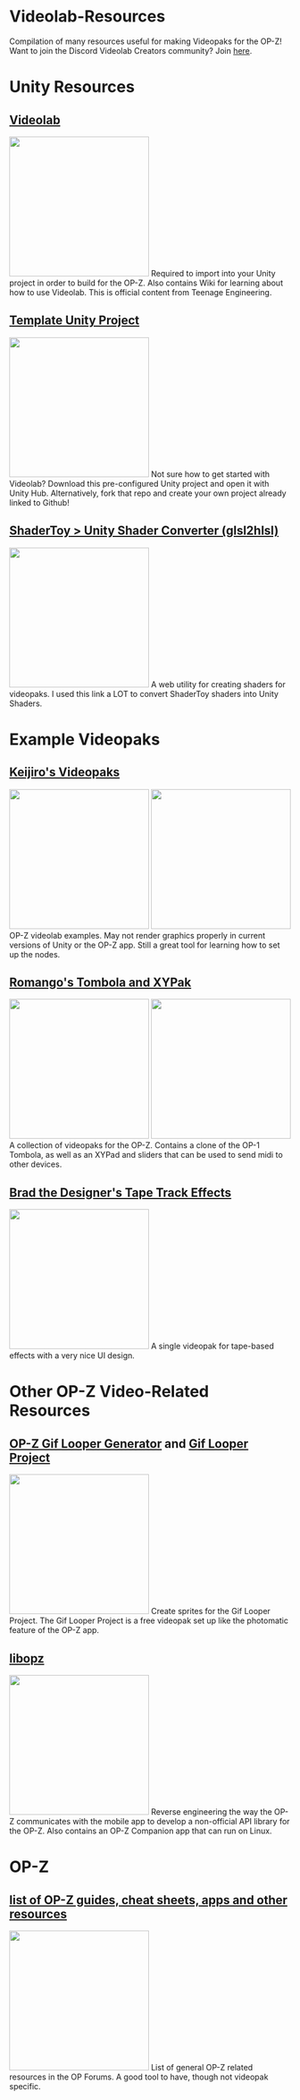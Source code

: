 # Videolab-Resources
Compilation of many resources useful for making Videopaks for the OP-Z! Want to join the Discord Videolab Creators community? Join [here](https://discord.gg/rGvHX6W).

# Unity Resources
## [Videolab](https://github.com/teenageengineering/videolab)
<img src="images/videolab.png" height="250">
Required to import into your Unity project in order to build for the OP-Z. Also contains Wiki for learning about how to use Videolab. This is official content from Teenage Engineering. 


## [Template Unity Project](https://github.com/Videolab-Creators-Group/Videopak-Template)
<img src="images/template.png" height="250">
Not sure how to get started with Videolab? Download this pre-configured Unity project and open it with Unity Hub. Alternatively, fork that repo and create your own project already linked to Github!


## [ShaderToy > Unity Shader Converter (glsl2hlsl)](https://pema.dev/glsl2hlsl/)
<img src="images/glsl2hlsl.png" height="250">
A web utility for creating shaders for videopaks. I used this link a LOT to convert ShaderToy shaders into Unity Shaders.


# Example Videopaks
## [Keijiro's Videopaks](https://github.com/keijiro/VideolabTest)
<img src="images/kejiro1.gif" height="250"> <img src="images/kejiro2.gif" height="250"> <br>
OP-Z videolab examples. May not render graphics properly in current versions of Unity or the OP-Z app. Still a great tool for learning how to set up the nodes.


## [Romango's Tombola and XYPak](https://github.com/Romano-Garmez/Romans-VideoPaks)
<img src="images/roman1.png" height="250"> <img src="images/roman2.png" height="250"> <br>
A collection of videopaks for the OP-Z. Contains a clone of the OP-1 Tombola, as well as an XYPad and sliders that can be used to send midi to other devices.


## [Brad the Designer's Tape Track Effects](https://github.com/Videolab-Creators-Group/Tape-Track-Videopak)
<img src="images/tapetrack.png" height="250">
A single videopak for tape-based effects with a very nice UI design.


# Other OP-Z Video-Related Resources
## [OP-Z Gif Looper Generator](https://github.com/juliensnz/opz-gif) and [Gif Looper Project](https://www.synthpaks.com/collections/frontpage/products/gif-looper-template-project-beta)
<img src="images/giflooper.png" height="250">
Create sprites for the Gif Looper Project. The Gif Looper Project is a free videopak set up like the photomatic feature of the OP-Z app.


## [libopz](https://github.com/patriciogonzalezvivo/libopz)
<img src="images/libopz.gif" height="250">
Reverse engineering the way the OP-Z communicates with the mobile app to develop a non-official API library for the OP-Z. Also contains an OP-Z Companion app that can run on Linux.


# OP-Z
## [list of OP-Z guides, cheat sheets, apps and other resources](https://op-forums.com/t/a-list-of-op-z-guides-cheat-sheets-apps-and-other-resources/17669/1)
<img src="images/listofguides.png" height="250">
List of general OP-Z related resources in the OP Forums. A good tool to have, though not videopak specific.
